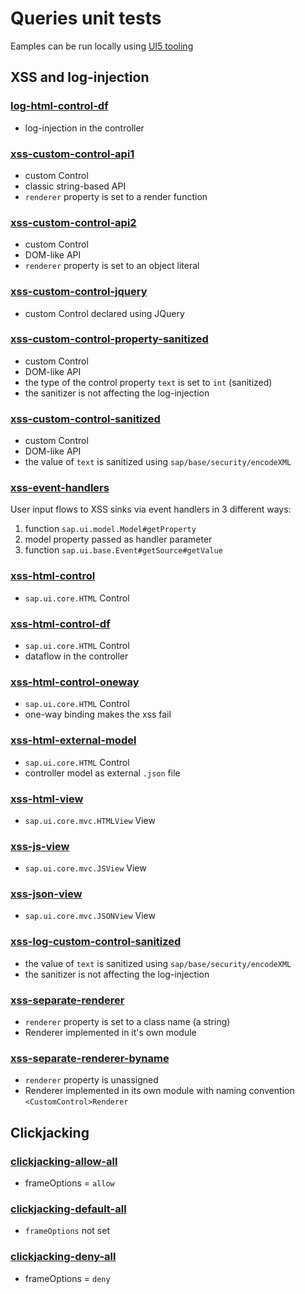 # Queries unit tests
Eamples can be run locally using [UI5 tooling](https://sap.github.io/ui5-tooling/stable/)

## XSS and log-injection

### [log-html-control-df](xss/log-html-control-df)
- log-injection in the controller

### [xss-custom-control-api1](xss/xss-custom-control-api1)
- custom Control
- classic string-based API
- `renderer` property is set to a render function

### [xss-custom-control-api2](xss/xss-custom-control-api2)
- custom Control
- DOM-like API
- `renderer` property is set to an object literal 

### [xss-custom-control-jquery](xss/xss-custom-control-jquery)
- custom Control declared using JQuery

### [xss-custom-control-property-sanitized](xss/xss-custom-control-property-sanitized)
- custom Control
- DOM-like API
- the type of the control property `text` is set to `int` (sanitized)
- the sanitizer is not affecting the log-injection

### [xss-custom-control-sanitized](xss/xss-custom-control-sanitized)
- custom Control
- DOM-like API
- the value of `text` is sanitized using `sap/base/security/encodeXML`

### [xss-event-handlers](xss/xss-event-handlers)
User input flows to XSS sinks via event handlers in 3 different ways:
1. function `sap.ui.model.Model#getProperty` 
2. model property passed as handler parameter
3. function `sap.ui.base.Event#getSource#getValue`

### [xss-html-control](xss/xss-html-control)
- `sap.ui.core.HTML` Control

### [xss-html-control-df](xss/xss-html-control-df)
- `sap.ui.core.HTML` Control
- dataflow in the controller

### [xss-html-control-oneway](xss/xss-html-control-oneway)
- `sap.ui.core.HTML` Control
- one-way binding makes the xss fail

### [xss-html-external-model](xss/xss-html-external-model)
- `sap.ui.core.HTML` Control
- controller model as external `.json` file

### [xss-html-view](xss/xss-html-view)
- `sap.ui.core.mvc.HTMLView` View

### [xss-js-view](xss/xss-js-view)
- `sap.ui.core.mvc.JSView` View

### [xss-json-view](xss/xss-json-view)
- `sap.ui.core.mvc.JSONView` View

### [xss-log-custom-control-sanitized](xss/xss-log-custom-control-sanitized)
- the value of `text` is sanitized using `sap/base/security/encodeXML`
- the sanitizer is not affecting the log-injection

### [xss-separate-renderer](xss/xss-separate-renderer)
- `renderer` property is set to a class name (a string)
- Renderer implemented in it's own module

### [xss-separate-renderer-byname](xss/xss-separate-renderer-byname)
- `renderer` property is unassigned
- Renderer implemented in its own module with naming convention `<CustomControl>Renderer`

## Clickjacking
### [clickjacking-allow-all](clickjacking/clickjacking-allow-all)
- frameOptions = `allow`

### [clickjacking-default-all](clickjacking/clickjacking-default-all)
- `frameOptions` not set

### [clickjacking-deny-all](clickjacking/clickjacking-deny-all)
- frameOptions = `deny`
